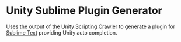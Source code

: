 # Unity Sublime Plugin Generator

Uses the output of the [Unity Scripting Crawler](https://github.com/oferei/unity-scripting-crawler)
to generate a plugin for [Sublime Text](http://www.sublimetext.com/) providing Unity auto completion.
